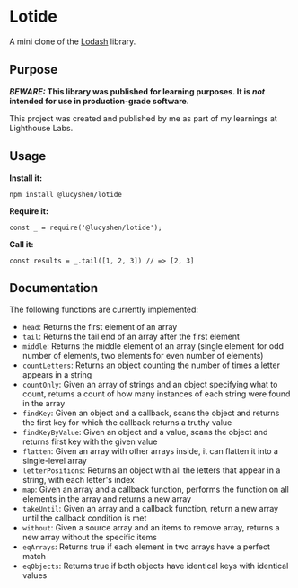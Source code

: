 # Lotide

A mini clone of the [Lodash](https://lodash.com) library.

## Purpose

**_BEWARE:_ This library was published for learning purposes. It is _not_ intended for use in production-grade software.**

This project was created and published by me as part of my learnings at Lighthouse Labs. 

## Usage

**Install it:**

`npm install @lucyshen/lotide`

**Require it:**

`const _ = require('@lucyshen/lotide');`

**Call it:**

`const results = _.tail([1, 2, 3]) // => [2, 3]`

## Documentation

The following functions are currently implemented:

* `head`: Returns the first element of an array
* `tail`: Returns the tail end of an array after the first element
* `middle`: Returns the middle element of an array (single element for odd number of elements, two elements for even number of elements)
* `countLetters`: Returns an object counting the number of times a letter appears in a string
* `countOnly`: Given an array of strings and an object specifying what to count, returns a count of how many instances of each string were found in the array 
* `findKey`: Given an object and a callback, scans the object and returns the first key for which the callback returns a truthy value
* `findKeyByValue`: Given an object and a value, scans the object and returns first key with the given value
* `flatten`: Given an array with other arrays inside, it can flatten it into a single-level array 
* `letterPositions`: Returns an object with all the letters that appear in a string, with each letter's index 
* `map`: Given an array and a callback function, performs the function on all elements in the array and returns a new array
* `takeUntil`: Given an array and a callback function, return a new array until the callback condition is met
* `without`: Given a source array and an items to remove array, returns a new array without the specific items
* `eqArrays`: Returns true if each element in two arrays have a perfect match
* `eqObjects`: Returns true if both objects have identical keys with identical values